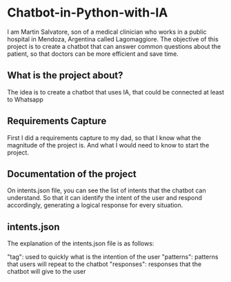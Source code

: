 # Chatbot-in-Python-with-IA
I am Martin Salvatore, son of a medical clinician who works in a public hospital in Mendoza, Argentina called Lagomaggiore. The objective of this project is to create a chatbot that can answer common questions about the patient, so that doctors can be more efficient and save time.

## What is the project about?
The idea is to create a chatbot that uses IA, that could be connected at least to Whatsapp

## Requirements Capture 
First I did a requirements capture to my dad, so that I know what the magnitude of the project is. And what I would need to know to start the project.

## Documentation of the project
On intents.json file, you can see the list of intents that the chatbot can understand. So that it can identify the intent of the user and respond accordingly, generating a logical response for every situation. 


## intents.json
The explanation of the intents.json file is as follows:

"tag": used to quickly what is the intention of the user
"patterns": patterns that users will repeat to the chatbot
"responses": responses that the chatbot will give to the user

